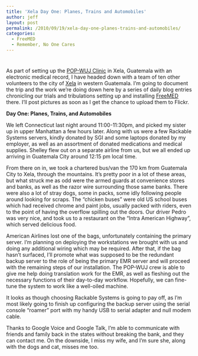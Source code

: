 ```yaml
---
title: 'Xela Day One: Planes, Trains and Automobiles'
author: jeff
layout: post
permalink: /2010/09/19/xela-day-one-planes-trains-and-automobiles/
categories:
  - FreeMED
  - Remember, No One Cares
---
```

# 

As part of setting up the [POP-WUJ Clinic][1] in Xela, Guatemala with an electronic medical record, I have headed down with a team of ten other volunteers to the city of [Xela][2] in western Guatemala. I’m going to document the trip and the work we’re doing down here by a series of daily blog entries chronicling our trials and tribulations setting up and installing [FreeMED][3] there. I’ll post pictures as soon as I get the chance to upload them to Flickr.

 [1]: http://www.popwujclinic.org/
 [2]: http://en.wikipedia.org/wiki/Quetzaltenango
 [3]: http://freemedsoftware.org

**Day One: Planes, Trains, and Automobiles**

We left Connecticut last night around 11:00-11:30pm, and picked my sister up in upper Manhattan a few hours later. Along with us were a few Rackable Systems servers, kindly donated by SGI and some laptops donated by my employer, as well as an assortment of donated medications and medical supplies. Shelley flew out on a separate airline from us, but we all ended up arriving in Guatemala City around 12:15 pm local time.

From there on in, we took a chartered bus/van the 170 km from Guatemala City to Xela, through the mountains. It’s pretty poor in a lot of these areas, but what struck me as odd were the armed guards at convenience stores and banks, as well as the razor wire surrounding those same banks. There were also a lot of stray dogs, some in packs, some idly following people around looking for scraps. The “chicken buses” were old US school buses which had received chrome and paint jobs, usually packed with riders, even to the point of having the overflow spilling out the doors. Our driver Pedro was very nice, and took us to a restaurant on the “Intra American Highway”, which served delicious food.

American Airlines lost one of the bags, unfortunately containing the primary server. I’m planning on deploying the workstations we brought with us and doing any additional wiring which may be required. After that, if the bag hasn’t surfaced, I’ll promote what was supposed to be the redundant backup server to the role of being the primary EMR server and will proceed with the remaining steps of our installation. The POP-WUJ crew is able to give me help doing translation work for the EMR, as well as fleshing out the necessary functions of their day-to-day workflow. Hopefully, we can fine-tune the system to work like a well-oiled machine.

It looks as though choosing Rackable Systems is going to pay off, as I’m most likely going to finish up configuring the backup server using the serial console “roamer” port with my handy USB to serial adapter and null modem cable.

Thanks to Google Voice and Google Talk, I’m able to communicate with friends and family back in the states without breaking the bank, and they can contact me. On the downside, I miss my wife, and I’m sure she, along with the dogs and cat, misses me too.